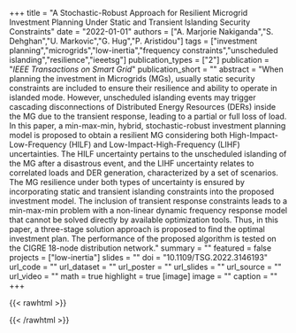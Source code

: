 +++
title = "A Stochastic-Robust Approach for Resilient Microgrid Investment Planning Under Static and Transient Islanding Security Constraints"
date = "2022-01-01"
authors = ["A. Marjorie Nakiganda","S. Dehghan","U. Markovic","G. Hug","P. Aristidou"]
tags = ["investment planning","microgrids","low-inertia","frequency constraints","unscheduled islanding","resilience","ieeetsg"]
publication_types = ["2"]
publication = "_IEEE Transactions on Smart Grid_"
publication_short = ""
abstract = "When planning the investment in Microgrids (MGs), usually static security constraints are included to ensure their resilience and ability to operate in islanded mode. However, unscheduled islanding events may trigger cascading disconnections of Distributed Energy Resources (DERs) inside the MG due to the transient response, leading to a partial or full loss of load. In this paper, a min-max-min, hybrid, stochastic-robust investment planning model is proposed to obtain a resilient MG considering both High-Impact-Low-Frequency (HILF) and Low-Impact-High-Frequency (LIHF) uncertainties. The HILF uncertainty pertains to the unscheduled islanding of the MG after a disastrous event, and the LIHF uncertainty relates to correlated loads and DER generation, characterized by a set of scenarios. The MG resilience under both types of uncertainty is ensured by incorporating static and transient islanding constraints into the proposed investment model. The inclusion of transient response constraints leads to a min-max-min problem with a non-linear dynamic frequency response model that cannot be solved directly by available optimization tools. Thus, in this paper, a three-stage solution approach is proposed to find the optimal investment plan. The performance of the proposed algorithm is tested on the CIGRE 18-node distribution network."
summary = ""
featured = false
projects = ["low-inertia"]
slides = ""
doi = "10.1109/TSG.2022.3146193"
url_code = ""
url_dataset = ""
url_poster = ""
url_slides = ""
url_source = ""
url_video = ""
math = true
highlight = true
[image]
image = ""
caption = ""
+++

{{< rawhtml >}}
<div data-badge-details="right" data-badge-type="medium-donut" data-doi="10.1109/TSG.2022.3146193" data-hide-no-mentions="true" class="altmetric-embed"></div>
{{< /rawhtml >}}
